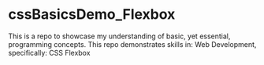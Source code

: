 # cssBasicsDemo_Flexbox
 This is a repo to showcase my understanding of basic, yet essential, programming concepts.  This repo demonstrates skills in: Web Development, specifically: CSS Flexbox
